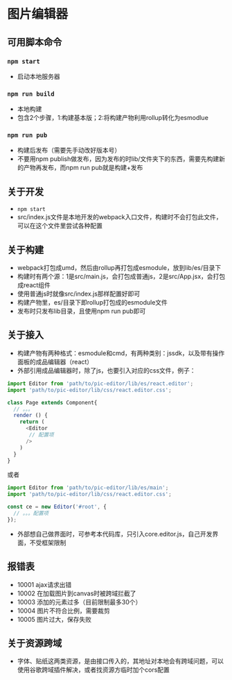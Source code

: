# 图片编辑器

## 可用脚本命令
### `npm start` 
- 启动本地服务器
### `npm run build`
- 本地构建
- 包含2个步骤，1:构建基本版；2:将构建产物利用rollup转化为esmodlue
### `npm run pub`
- 构建后发布（需要先手动改好版本号）
- 不要用npm publish做发布，因为发布的时lib/文件夹下的东西，需要先构建新的产物再发布，而npm run pub就是构建+发布

## 关于开发
- `npm start`
- src/index.js文件是本地开发的webpack入口文件，构建时不会打包此文件，可以在这个文件里尝试各种配置

## 关于构建
- webpack打包成umd，然后由rollup再打包成esmodule，放到lib/es/目录下
- 构建时有两个源：1是src/main.js，会打包成普通js，2是src/App.jsx，会打包成react组件
- 使用普通js时就像src/index.js那样配置好即可
- 构建产物里，es/目录下即rollup打包成的esmodule文件
- 发布时只发布lib目录，且使用npm run pub即可

## 关于接入
- 构建产物有两种格式：esmodule和cmd，有两种类别：jssdk，以及带有操作面板的成品编辑器（react）
- 外部引用成品编辑器时，除了js，也要引入对应的css文件，例子：
```js
import Editor from 'path/to/pic-editor/lib/es/react.editor';
import 'path/to/pic-editor/lib/css/react.editor.css';

class Page extends Component{
  // 。。。
  render () {
    return (
      <Editor 
       // 配置项
      />
    )
  }
}
```
或者
```js
import Editor from 'path/to/pic-editor/lib/es/main';
import 'path/to/pic-editor/lib/css/react.editor.css';

const ce = new Editor('#root', {
  // 。。。配置项
});
```
- 外部想自己做界面时，可参考本代码库，只引入core.editor.js，自己开发界面，不受框架限制

## 报错表
- 10001 ajax请求出错
- 10002 在加载图片到canvas时被跨域拦截了
- 10003 添加的元素过多（目前限制最多30个）
- 10004 图片不符合比例，需要裁剪
- 10005 图片过大，保存失败

## 关于资源跨域
- 字体、贴纸这两类资源，是由接口传入的，其地址对本地会有跨域问题，可以使用谷歌跨域插件解决，或者找资源方临时加个cors配置
